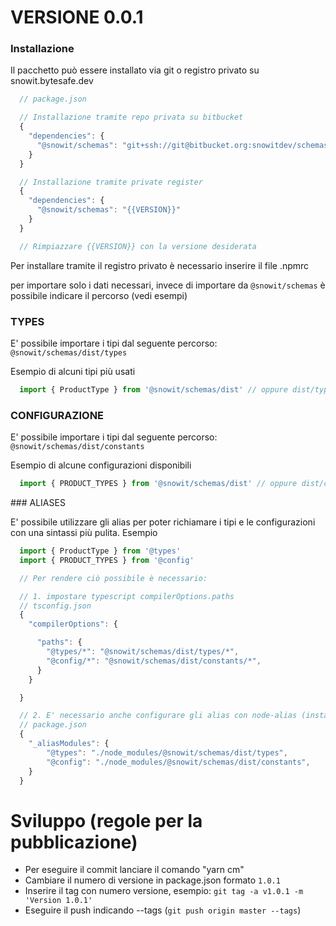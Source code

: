 # VERSIONE 0.0.1


### Installazione
Il pacchetto può essere installato via git o registro privato su snowit.bytesafe.dev

```typescript 
  // package.json

  // Installazione tramite repo privata su bitbucket
  {
    "dependencies": {
      "@snowit/schemas": "git+ssh://git@bitbucket.org:snowitdev/schemas.git#{{VERSION}}"
    }
  }

  // Installazione tramite private register
  {
    "dependencies": {
      "@snowit/schemas": "{{VERSION}}"
    }
  }

  // Rimpiazzare {{VERSION}} con la versione desiderata
```
Per installare tramite il registro privato è necessario inserire il file .npmrc


per importare solo i dati necessari, invece di importare da `@snowit/schemas` è possibile indicare il percorso (vedi esempi)

### TYPES

E' possibile importare i tipi dal seguente percorso: `@snowit/schemas/dist/types`

Esempio di alcuni tipi più usati

``` typescript
  import { ProductType } from '@snowit/schemas/dist' // oppure dist/types - si trova dentro dist/types/products
```


### CONFIGURAZIONE
E' possibile importare i tipi dal seguente percorso: `@snowit/schemas/dist/constants`


Esempio di alcune configurazioni disponibili

``` typescript
  import { PRODUCT_TYPES } from '@snowit/schemas/dist' // oppure dist/constants - si trova dentro dist/constants/products
```


### ALIASES

E' possibile utilizzare gli alias per poter richiamare i tipi e le configurazioni con una sintassi più pulita.
Esempio

```typescript
  import { ProductType } from '@types'
  import { PRODUCT_TYPES } from '@config'

  // Per rendere ciò possibile è necessario:

  // 1. impostare typescript compilerOptions.paths
  // tsconfig.json
  {
    "compilerOptions": {

      "paths": {
        "@types/*": "@snowit/schemas/dist/types/*",
        "@config/*": "@snowit/schemas/dist/constants/*",
      }
    }

  }

  // 2. E' necessario anche configurare gli alias con node-alias (installare pacchetto)
  // package.json
  {
    "_aliasModules": {
        "@types": "./node_modules/@snowit/schemas/dist/types",
        "@config": "./node_modules/@snowit/schemas/dist/constants",
    }
  }
```

# Sviluppo (regole per la pubblicazione)

* Per eseguire il commit lanciare il comando "yarn cm"
* Cambiare il numero di versione in package.json formato `1.0.1`
* Inserire il tag con numero versione, esempio: `git tag -a v1.0.1 -m 'Version 1.0.1'`
* Eseguire il push indicando --tags (`git push origin master --tags`) 

